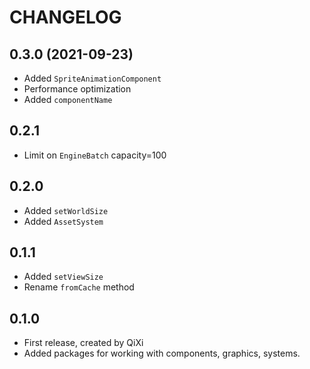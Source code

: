 # CHANGELOG

## 0.3.0 (2021-09-23)
* Added `SpriteAnimationComponent`
* Performance optimization
* Added `componentName`

## 0.2.1
* Limit on `EngineBatch` capacity=100

## 0.2.0
* Added `setWorldSize`
* Added `AssetSystem`

## 0.1.1
* Added `setViewSize`
* Rename `fromCache` method

## 0.1.0
* First release, created by QiXi
* Added packages for working with components, graphics, systems.
